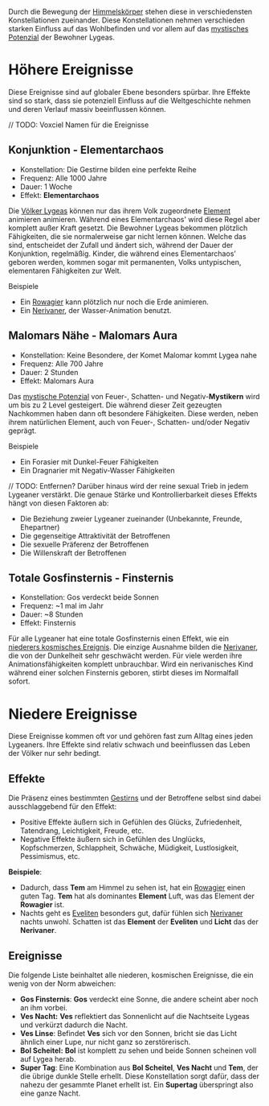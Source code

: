 Durch die Bewegung der [Himmelskörper](Die%20Himmelskörper.md#Bahnen) stehen diese in verschiedensten Konstellationen zueinander. Diese Konstellationen nehmen verschieden starken Einfluss auf das Wohlbefinden und vor allem auf das [mystisches Potenzial](Mystisches%20Potential.md) der Bewohner Lygeas.

# Höhere Ereignisse
Diese Ereignisse sind auf globaler Ebene besonders spürbar. Ihre Effekte sind so stark, dass sie potenziell Einfluss auf die Weltgeschichte nehmen und deren Verlauf massiv beeinflussen können.

// TODO: Voxciel Namen für die Ereignisse
## Konjunktion - Elementarchaos
- Konstellation: Die Gestirne bilden eine perfekte Reihe
- Frequenz: Alle 1000 Jahre
- Dauer: 1 Woche
- Effekt: **Elementarchaos**

Die [Völker Lygeas](Die%20Invis) können nur das ihrem Volk zugeordnete [Element](Die%20Elemente.md) animieren animieren. Während eines Elementarchaos' wird diese Regel aber komplett außer Kraft gesetzt. Die Bewohner Lygeas bekommen plötzlich Fähigkeiten, die sie normalerweise gar nicht lernen können. Welche das sind, entscheidet der Zufall und ändert sich, während der Dauer der Konjunktion, regelmäßig. Kinder, die während eines Elementarchaos’ geboren werden, kommen sogar mit permanenten, Volks untypischen, elementaren Fähigkeiten zur Welt.

Beispiele
- Ein [Rowagier](Die%20Rowagier) kann plötzlich nur noch die Erde animieren.
- Ein [Nerivaner](Die%20Nerivaner), der Wasser-Animation benutzt.

## Malomars Nähe - Malomars Aura
- Konstellation: Keine Besondere, der Komet Malomar kommt Lygea nahe
- Frequenz: Alle 700 Jahre
- Dauer: 2 Stunden
- Effekt: Malomars Aura

Das [mystische Potenzial](Mystisches%20Potential.md) von Feuer-, Schatten- und Negativ-**Mystikern** wird um bis zu 2 Level gesteigert. Die während dieser Zeit gezeugten Nachkommen haben dann oft besondere Fähigkeiten. Diese werden, neben ihrem natürlichen Element, auch von Feuer-,
Schatten- und/oder Negativ geprägt.

Beispiele
- Ein Forasier mit Dunkel-Feuer Fähigkeiten
- Ein Dragnarier mit Negativ-Wasser Fähigkeiten

// TODO: Entfernen?
Darüber hinaus wird der reine sexual Trieb in jedem Lygeaner verstärkt. Die genaue Stärke und Kontrollierbarkeit dieses Effekts hängt von diesen Faktoren ab:
- Die Beziehung zweier Lygeaner zueinander (Unbekannte, Freunde, Ehepartner)
- Die gegenseitige Attraktivität der Betroffenen
- Die sexuelle Präferenz der Betroffenen
- Die Willenskraft der Betroffenen

## Totale Gosfinsternis - Finsternis
- Konstellation: Gos verdeckt beide Sonnen
- Frequenz: ~1 mal im Jahr
- Dauer: ~8 Stunden
- Effekt: Finsternis

Für alle Lygeaner hat eine totale Gosfinsternis einen Effekt, wie ein [niederers kosmisches Ereignis](#Niedere%20Ereignisse). Die einzige Ausnahme bilden die [Nerivaner](Die%20Nerivaner), die von der Dunkelheit sehr geschwächt werden. Für viele werden ihre Animationsfähigkeiten komplett unbrauchbar. Wird ein nerivanisches Kind während einer solchen Finsternis geboren, stirbt dieses im Normalfall sofort.

# Niedere Ereignisse
Diese Ereignisse kommen oft vor und gehören fast zum Alltag eines jeden Lygeaners. Ihre Effekte sind relativ schwach und beeinflussen das Leben der Völker nur sehr bedingt.

## Effekte
Die Präsenz eines bestimmten [Gestirns](Die%20Himmelskörper.md) und der Betroffene selbst sind dabei ausschlaggebend für den Effekt:
- Positive Effekte äußern sich in Gefühlen des Glücks, Zufriedenheit, Tatendrang, Leichtigkeit, Freude, etc.
- Negative Effekte äußern sich in Gefühlen des Unglücks, Kopfschmerzen, Schlappheit, Schwäche, Müdigkeit, Lustlosigkeit, Pessimismus, etc.

**Beispiele**:
- Dadurch, dass **Tem** am Himmel zu sehen ist, hat ein [Rowagier](Die%20Rowagier) einen guten Tag. **Tem** hat als dominantes **Element** Luft, was das Element der **Rowagier** ist.
- Nachts geht es [Eveliten](Die%20Eveliten) besonders gut, dafür fühlen sich [Nerivaner](Die%20Nerivaner) nachts unwohl. Schatten ist das **Element** der **Eveliten** und **Licht** das der **Nerivaner**.

## Ereignisse
Die folgende Liste beinhaltet alle niederen, kosmischen Ereignisse, die ein wenig von der Norm abweichen:
- **Gos Finsternis**: **Gos** verdeckt eine Sonne, die andere scheint aber noch an ihm vorbei.
- **Ves Nacht:** **Ves** reflektiert das Sonnenlicht auf die Nachtseite Lygeas und verkürzt dadurch die Nacht.
- **Ves Linse**: Befindet **Ves** sich vor den Sonnen, bricht sie das Licht ähnlich einer Lupe, nur nicht ganz so zerstörerisch.
- **Bol Scheitel:** **Bol** ist komplett zu sehen und beide Sonnen scheinen voll auf Lygea herab.
- **Super Tag**: Eine Kombination aus **Bol Scheitel**, **Ves Nacht** und **Tem**, der die übrige dunkle Stelle erhellt. Diese Konstellation sorgt dafür, dass der nahezu der gesammte Planet erhellt ist. Ein **Supertag** überspringt also eine ganze Nacht.